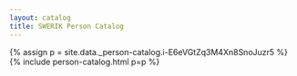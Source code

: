 ```yaml
---
layout: catalog
title: SWERIK Person Catalog
---
```

{% assign p = site.data._person-catalog.i-E6eVGtZq3M4Xn8SnoJuzr5 %}
{% include person-catalog.html p=p %}

